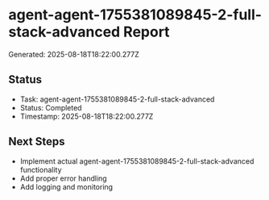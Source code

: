 # agent-agent-1755381089845-2-full-stack-advanced Report

Generated: 2025-08-18T18:22:00.277Z

## Status
- Task: agent-agent-1755381089845-2-full-stack-advanced
- Status: Completed
- Timestamp: 2025-08-18T18:22:00.277Z

## Next Steps
- Implement actual agent-agent-1755381089845-2-full-stack-advanced functionality
- Add proper error handling
- Add logging and monitoring
